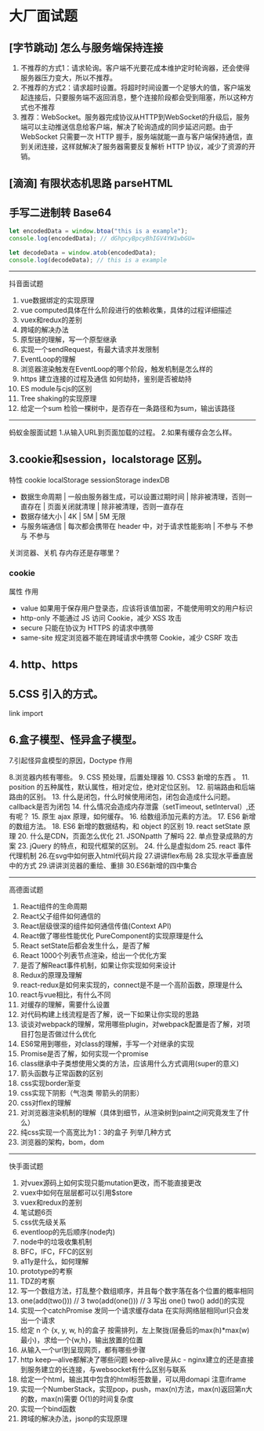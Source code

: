 # 大厂面试题

## [字节跳动] 怎么与服务端保持连接
1. 不推荐的方式1：请求轮询。客户端不光要花成本维护定时轮询器，还会使得服务器压力变大，所以不推荐。
2. 不推荐的方式2：请求超时设置。将超时时间设置一个足够大的值，客户端发起连接后，只要服务端不返回消息，整个连接阶段都会受到阻塞，所以这种方式也不推荐
3. 推荐：WebSocket。服务器完成协议从HTTP到WebSocket的升级后，服务端可以主动推送信息给客户端，解决了轮询造成的同步延迟问题。由于 WebSocket 只需要一次 HTTP 握手，服务端就能一直与客户端保持通信，直到关闭连接，这样就解决了服务器需要反复解析 HTTP 协议，减少了资源的开销。

## [滴滴] 有限状态机思路 parseHTML



## 手写二进制转 Base64

```js
let encodedData = window.btoa("this is a example");
console.log(encodedData); // dGhpcyBpcyBhIGV4YW1wbGU=

let decodeData = window.atob(encodedData);
console.log(decodeData); // this is a example
```







-----------

抖音面试题
1. vue数据绑定的实现原理
2. vue computed具体在什么阶段进行的依赖收集，具体的过程详细描述
3. vuex和redux的差别
4. 跨域的解决办法
5. 原型链的理解，写一个原型继承
6. 实现一个sendRequest，有最大请求并发限制
7. EventLoop的理解
8. 浏览器渲染触发在EventLoop的哪个阶段，触发机制是怎么样的
9. https 建立连接的过程及通信 如何劫持，鉴别是否被劫持
10. ES module与cjs的区别
11. Tree shaking的实现原理
12. 给定一个sum 检验一棵树中，是否存在一条路径和为sum，输出该路径


-------
蚂蚁金服面试题
1.从输入URL到页面加载的过程。
2.如果有缓存会怎么样。


## 3.cookie和session，localstorage 区别。

特性	cookie	localStorage	sessionStorage	indexDB

- 数据生命周期	| 一般由服务器生成，可以设置过期时间	| 除非被清理，否则一直存在 |	页面关闭就清理 |	除非被清理，否则一直存在
- 数据存储大小	| 4K |	5M |	5M	无限
- 与服务端通信	| 每次都会携带在 header 中，对于请求性能影响	| 不参与	不参与	不参与

关浏览器、关机
存内存还是存哪里？

### cookie
属性	作用
- value	如果用于保存用户登录态，应该将该值加密，不能使用明文的用户标识
- http-only	不能通过 JS 访问 Cookie，减少 XSS 攻击
- secure	只能在协议为 HTTPS 的请求中携带
- same-site	规定浏览器不能在跨域请求中携带 Cookie，减少 CSRF 攻击

## 4. http、https


## 5.CSS 引入的方式。
link  import


## 6.盒子模型、怪异盒子模型。

7.引起怪异盒模型的原因，Doctype 作用

8.浏览器内核有哪些。
9. CSS 预处理，后置处理器
10. CSS3 新增的东西 。
11. position 的五种属性，默认属性，相对定位，绝对定位区别。
12. 前端路由和后端路由的区别。
13. 什么是闭包，什么时候使用闭包，闭包会造成什么问题。callback是否为闭包
14. 什么情况会造成内存泄露（setTimeout, setInterval）,还有呢？
15. 原生 ajax 原理，如何缓存。
16. 给数组添加元素的方法。
17. ES6 新增的数组方法。
18. ES6 新增的数据结构，和 object 的区别
19. react setState 原理
20. 什么是CDN，页面怎么优化
21. JSONpatth 了解吗
22. 单点登录成熟的方案
23. jQuery 的特点，和现代框架的区别。
24. 什么是虚拟dom
25. react 事件代理机制
26.在svg中如何嵌入html代码片段
27.讲讲flex布局
28.实现水平垂直居中的方式
29.讲讲浏览器的重绘、重排
30.ES6新增的四中集合


---------
高德面试题
1. React组件的生命周期
2. React父子组件如何通信的
3. React层级很深的组件如何通信传值(Context API)
4. React做了哪些性能优化 PureComponent的实现原理是什么
5. React setState后都会发生什么，是否了解
6. React 1000个列表节点渲染，给出一个优化方案
7. 是否了解React事件机制，如果让你实现如何来设计
8. Redux的原理及理解
9. react-redux是如何来实现的，connect是不是一个高阶函数，原理是什么
10. react与vue相比，有什么不同
11. 对缓存的理解，需要什么设置
12. 对代码构建上线流程是否了解，说一下如果让你实现的思路
13. 谈谈对webpack的理解，常用哪些plugin，对webpack配置是否了解，对项目打包是否做过什么优化
14. ES6常用到哪些，对class的理解，手写一个对继承的实现
15. Promise是否了解，如何实现一个promise
16. class继承中子类想使用父类的方法，应该用什么方式调用(super的意义)
17. 箭头函数与正常函数的区别
18. css实现border渐变
19. css实现下阴影（气泡类 带箭头的阴影）
20. css对flex的理解
21. 对浏览器渲染机制的理解（具体到细节，从渲染树到paint之间究竟发生了什么）
22. 纯css实现一个高宽比为1：3的盒子 列举几种方式
23. 浏览器的架构，bom，dom

----
快手面试题
1. 对vuex源码上如何实现只能mutation更改，而不能直接更改
2. vuex中如何在层层都可以引用$store
3. vuex和redux的差别
4. 笔试题6页
5. css优先级关系
6. eventloop的先后顺序(node内)
7. node中的垃圾收集机制
8. BFC，IFC，FFC的区别
9. a11y是什么，如何理解
10. prototype的考察
11. TDZ的考察
12. 写一个数组方法，打乱整个数组顺序，并且每个数字落在各个位置的概率相同
13. one(add(two())) // 3 two(add(one())) // 3 写出 one() two() add()的实现
14. 实现一个catchPromise 发同一个请求缓存data 在实际网络层相同url只会发出一个请求
15. 给定 n 个 {x, y, w, h}的盒子 按需排列，左上聚拢(层叠后的max(h)*max(w)最小)，求给一个{w,h}，输出放置的位置
16. 从输入一个url到呈现网页，都有哪些步骤
17. http keep—alive都解决了哪些问题 keep-alive是从c - nginx建立的还是直接到服务建立的长连接，与websocket有什么区别与联系
18. 给定一个html，输出其中包含的html标签数量，可以用domapi 注意iframe
19. 实现一个NumberStack，实现pop，push，max(n)方法，max(n)返回第n大的数，max(n)需要 O(1)的时间复杂度
20. 实现一个bind函数
21. 跨域的解决办法，jsonp的实现原理